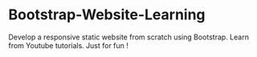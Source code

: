 # Bootstrap-Website-Learning
Develop a responsive static website from scratch using Bootstrap. 
Learn from Youtube tutorials. Just for fun !
